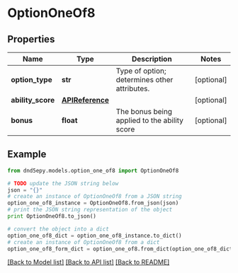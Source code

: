 # OptionOneOf8


## Properties
Name | Type | Description | Notes
------------ | ------------- | ------------- | -------------
**option_type** | **str** | Type of option; determines other attributes. | [optional] 
**ability_score** | [**APIReference**](APIReference.md) |  | [optional] 
**bonus** | **float** | The bonus being applied to the ability score | [optional] 

## Example

```python
from dnd5epy.models.option_one_of8 import OptionOneOf8

# TODO update the JSON string below
json = "{}"
# create an instance of OptionOneOf8 from a JSON string
option_one_of8_instance = OptionOneOf8.from_json(json)
# print the JSON string representation of the object
print OptionOneOf8.to_json()

# convert the object into a dict
option_one_of8_dict = option_one_of8_instance.to_dict()
# create an instance of OptionOneOf8 from a dict
option_one_of8_form_dict = option_one_of8.from_dict(option_one_of8_dict)
```
[[Back to Model list]](../README.md#documentation-for-models) [[Back to API list]](../README.md#documentation-for-api-endpoints) [[Back to README]](../README.md)


